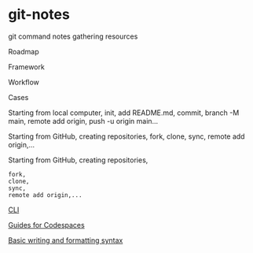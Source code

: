 # git-notes
git command notes gathering resources

Roadmap

Framework

Workflow

Cases

Starting from local computer, init, add README.md, commit, branch -M main, remote add origin, push -u origin main... 

Starting from GitHub, creating repositories, fork, clone, sync, remote add origin,...  

Starting from GitHub, creating repositories, 
```
fork, 
clone, 
sync, 
remote add origin,...  
```

[CLI](https://cli.github.com/manual/)

[Guides for Codespaces](https://docs.github.com/en/codespaces/guides)

[Basic writing and formatting syntax](https://docs.github.com/en/get-started/writing-on-github/getting-started-with-writing-and-formatting-on-github/basic-writing-and-formatting-syntax)


